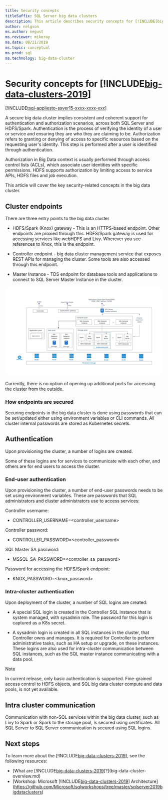 ```yaml
---
title: Security concepts
titleSuffix: SQL Server big data clusters
description: This article describes security concepts for [!INCLUDE[big-data-clusters-2019](../includes/ssbigdataclusters-ver15.md)]. This includes describing the cluster endpoints and cluster authentication.
author: nelgson 
ms.author: negust
ms.reviewer: mikeray
ms.date: 08/21/2019
ms.topic: conceptual
ms.prod: sql
ms.technology: big-data-cluster
---
```


# Security concepts for [!INCLUDE[big-data-clusters-2019](../includes/ssbigdataclusters-ss-nover.md)]

[!INCLUDE[tsql-appliesto-ssver15-xxxx-xxxx-xxx](../includes/tsql-appliesto-ssver15-xxxx-xxxx-xxx.md)]

A secure big data cluster implies consistent and coherent support for authentication and authorization scenarios, across both SQL Server and HDFS/Spark. Authentication is the process of verifying the identity of a user or service and ensuring they are who they are claiming to be. Authorization refers to granting or denying of access to specific resources based on the requesting user's identity. This step is performed after a user is identified through authentication.

Authorization in Big Data context is usually performed through access control lists (ACLs), which associate user identities with specific permissions. HDFS supports authorization by limiting access to service APIs, HDFS files and job execution.

This article will cover the key security-related concepts in the big data cluster.

## Cluster endpoints

There are three entry points to the big data cluster

* HDFS/Spark (Knox) gateway - This is an HTTPS-based endpoint. Other endpoints are proxied through this. HDFS/Spark gateway is used for accessing services like webHDFS and Livy. Wherever you see references to Knox, this is the endpoint.

* Controller endpoint - big data cluster  management service that exposes REST APIs for managing the cluster. Some tools are also accessed through this endpoint.

* Master Instance - TDS endpoint for database tools and applications to connect to SQL Server Master Instance in the cluster.

![Cluster endpoints](media/concept-security/cluster_endpoints.png)

Currently, there is no option of opening up additional ports for accessing the cluster from the outside.

### How endpoints are secured

Securing endpoints in the big data cluster is done using passwords that can be set/updated either using environment variables or CLI commands. All cluster internal passwords are stored as Kubernetes secrets.  

## Authentication

Upon provisioning the cluster, a number of logins are created.

Some of these logins are for services to communicate with each other, and others are for end users to access the cluster.

### End-user authentication
Upon provisioning the cluster, a number of end-user passwords needs to be set using environment variables. These are passwords that SQL administrators and cluster administrators use to access services:

Controller username:
 + CONTROLLER_USERNAME=<controller_username>

Controller password:  
 + CONTROLLER_PASSWORD=<controller_password>

SQL Master SA password: 
 + MSSQL_SA_PASSWORD=<controller_sa_password>

Password for accessing the HDFS/Spark endpoint:
 + KNOX_PASSWORD=<knox_password>

### Intra-cluster authentication

Upon deployment of the cluster, a number of SQL logins are created:

* A special SQL login is created in the Controller SQL instance that is system managed, with sysadmin role. The password for this login is captured as a K8s secret.

* A sysadmin login is created in all SQL instances in the cluster, that Controller owns and manages. It is required for Controller to perform administrative tasks, such as HA setup or upgrade, on these instances. These logins are also used for intra-cluster communication between SQL instances, such as the SQL master instance communicating with a data pool.

> [!NOTE]
> In current release, only basic authentication is supported. Fine-grained access control to HDFS objects, and SQL big data cluster compute and data pools, is not yet available.

## Intra cluster communication

Communication with non-SQL services within the big data cluster, such as Livy to Spark or Spark to the storage pool, is secured using certificates. All SQL Server to SQL Server communication is secured using SQL logins.

## Next steps

To learn more about the [!INCLUDE[big-data-clusters-2019](../includes/ssbigdataclusters-ss-nover.md)], see the following resources:

- [What are [!INCLUDE[big-data-clusters-2019](../includes/ssbigdataclusters-ver15.md)]?](big-data-cluster-overview.md)
- [Workshop: Microsoft [!INCLUDE[big-data-clusters-2019](../includes/ssbigdataclusters-ss-nover.md)] Architecture](https://github.com/Microsoft/sqlworkshops/tree/master/sqlserver2019bigdataclusters)
